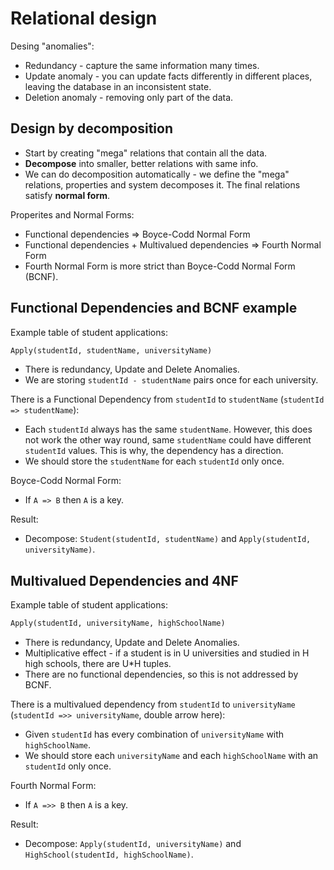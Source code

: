 # Relational design

Desing "anomalies":
* Redundancy - capture the same information many times.
* Update anomaly - you can update facts differently in different places, leaving the database in an inconsistent state.
* Deletion anomaly - removing only part of the data.

## Design by decomposition

* Start by creating "mega" relations that contain all the data.
* **Decompose** into smaller, better relations with same info.
* We can do decomposition automatically - we define the "mega" relations, properties and system decomposes it. The final relations satisfy **normal form**.

Properites and Normal Forms:
* Functional dependencies => Boyce-Codd Normal Form
* Functional dependencies + Multivalued dependencies => Fourth Normal Form 
* Fourth Normal Form is more strict than Boyce-Codd Normal Form (BCNF).

## Functional Dependencies and BCNF example

Example table of student applications:

```sql
Apply(studentId, studentName, universityName)
```

* There is redundancy, Update and Delete Anomalies.
* We are storing `studentId - studentName` pairs once for each university.

There is a Functional Dependency from `studentId` to `studentName` (`studentId => studentName`):
* Each `studentId` always has the same `studentName`. However, this does not work the other way round, same `studentName` could have different `studentId` values. This is why, the dependency has a direction.
* We should store the `studentName` for each `studentId` only once.

Boyce-Codd Normal Form:
* If `A => B` then `A` is a key.

Result:
* Decompose: `Student(studentId, studentName)` and `Apply(studentId, universityName)`.

## Multivalued Dependencies and 4NF

Example table of student applications:

```sql
Apply(studentId, universityName, highSchoolName)
```

* There is redundancy, Update and Delete Anomalies.
* Multiplicative effect - if a student is in U universities and studied in H high schools, there are U*H tuples.
* There are no functional dependencies, so this is not addressed by BCNF.

There is a multivalued dependency from `studentId` to `universityName` (`studentId =>> universityName`, double arrow here):
* Given `studentId` has every combination of `universityName` with `highSchoolName`.
* We should store each `universityName` and each `highSchoolName` with an `studentId` only once.

Fourth Normal Form:
* If `A =>> B` then `A` is a key.

Result:
* Decompose: `Apply(studentId, universityName)` and `HighSchool(studentId, highSchoolName)`.